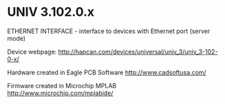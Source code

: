 UNIV 3.102.0.x
============

ETHERNET INTERFACE - interface to devices with Ethernet port (server mode)

Device webpage: http://hapcan.com/devices/universal/univ_3/univ_3-102-0-x/

Hardware created in Eagle PCB Software http://www.cadsoftusa.com/

Firmware created in Microchip MPLAB http://www.microchip.com/mplabide/
